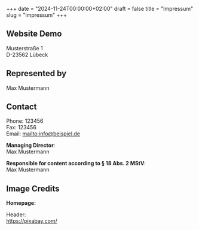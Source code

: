 +++
date = "2024-11-24T00:00:00+02:00"
draft = false
title = "Impressum"
slug = "impressum"
+++

## Website Demo

Musterstraße 1  
D-23562 Lübeck

## Represented by

Max Mustermann

## Contact

Phone: 123456  
Fax: 123456  
Email: [mailto:info@beispiel.de](info@beispiel.de)

**Managing Director**:  
Max Mustermann  

**Responsible for content according to § 18 Abs. 2 MStV**:  
Max Mustermann  

## Image Credits

**Homepage:**

Header:  
https://pixabay.com/
